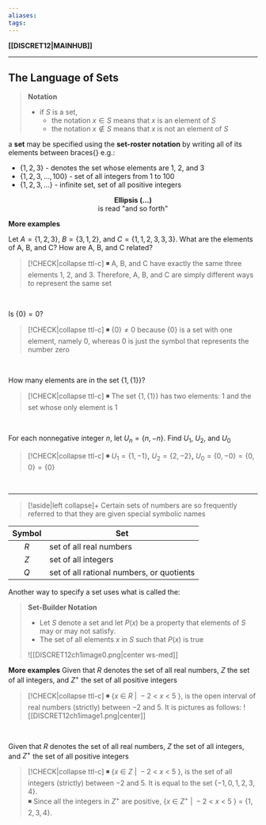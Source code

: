 ```yaml
---
aliases:
tags:
---
```

**[[DISCRET12|MAINHUB]]**

---
## The Language of Sets
> **Notation**
>- if $S$ is a set, 
>	- the notation $x \in S$ means that $x$ is an element of $S$
>	- the notation $x \notin S$ means that $x$ is not an element of $S$

a **set** may be specified using the **set-roster notation** by writing all of its elements between braces{} e.g.:
- $\{1,2,3\}$ - denotes the set whose elements are 1, 2, and 3
- $\{1,2,3,\dots,100\}$ - set of all integers from 1 to 100
- $\{1,2,3,\dots\}$ - infinite set, set of all positive integers

**<center>Ellipsis (...)</center>**<center>is read "and so forth"</center>

**More examples**

Let $A = \{1 ,2 ,3\}$, $B = \{3 ,1 ,2\}$, and $C = \{1, 1, 2, 3, 3, 3\}$. What are the elements of A, B, and C? How are A, B, and C related?
>[!CHECK|collapse ttl-c]
> ◾ A, B, and C have exactly the same three elements 1, 2, and 3. Therefore, A, B, and C are simply different ways to represent the same set

<br>

Is $\{0\} = 0$?
>[!CHECK|collapse ttl-c]
> ◾ $\{0\} \neq 0$ because $\{0\}$ is a set with one element, namely 0, whereas 0 is just the symbol that represents the number zero

<br>

How many elements are in the set $\{1, \{1\}\}$?
>[!CHECK|collapse ttl-c]
> ◾ The set $\{1, \{1\}\}$ has two elements: 1 and the set whose only element is 1

<br>

For each nonnegative integer $n$, let $U_n = \{n, -n\}$. Find $U_1$, $U_2$, and $U_0$
>[!CHECK|collapse ttl-c]
> ◾ $U_1 = \{1, -1\}$**,** $U_2 = \{2, -2\}$**,** $U_0 = \{0, -0\} = \{0, 0\} = \{0\}$

<br>

---
>[!aside|left collapse]+
> Certain sets of numbers are so frequently referred to that they are given special symbolic names

| <center>Symbol</center> | <center>Set</center>                      |
| ----------------------- | ----------------------------------------- |
| <center>$R$</center>    | set of all real numbers                   |
| <center>$Z$</center>    | set of all integers                       |
| <center>$Q$</center>    | set of all rational numbers, or quotients |

Another way to specify a set uses what is called the:
> **Set-Builder Notation**
>- Let $S$ denote a set and let $P(x)$ be a property that elements of $S$ may or may not satisfy.
>- The set of all elements $x$ in $S$ such that $P(x)$ is true
>
> ![[DISCRET12ch1image0.png|center ws-med]]

**More examples**
Given that $R$ denotes the set of all real numbers, $Z$ the set of all integers, and $Z^+$ the set of all positive integers
>[!CHECK|collapse ttl-c]
> ◾ $\{x\ \in\ R\  |\  -2\ \lt\ x\ \lt\ 5\ \}$, is the open interval of real numbers (strictly) between $-2$ and $5$. It is pictures as follows:
> ![[DISCRET12ch1image1.png|center]]

<br>

Given that $R$ denotes the set of all real numbers, $Z$ the set of all integers, and $Z^+$ the set of all positive integers
>[!CHECK|collapse ttl-c]
> ◾ $\{x\ \in\ Z\  |\  -2\ \lt\ x\ \lt\ 5\ \}$, is the set of all integers (strictly) between $-2$ and $5$. It is equal to the set $\{-1, 0, 1, 2, 3, 4\}$.
> <br>
> ◾ Since all the integers in $Z^+$ are positive, $\{x\ \in\ Z^+\  |\  -2\ \lt\ x\ \lt\ 5\ \}\ =\ \{1, 2, 3, 4\}$.